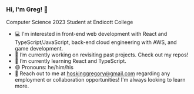 ### Hi, I'm Greg! 👋

Computer Science 2023 Student at Endicott College

- :computer: I'm interested in front-end web development with React and TypeScript/JavaScript, back-end cloud engineering with AWS, and game development.
- 🔭 I’m currently working on revisiting past projects. Check out my repos!
- 🌱 I’m currently learning React and TypeScript.
- 😄 Pronouns: he/him/his
- 💬 Reach out to me at hoskinggregory@gmail.com regarding any employment or collaboration opportunities! I'm always looking to learn more.
